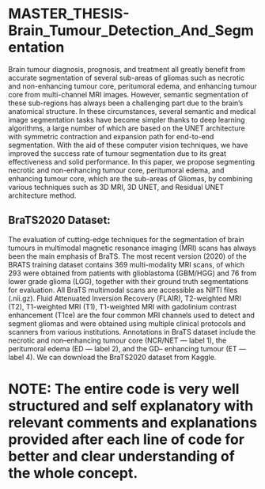 # MASTER_THESIS-Brain_Tumour_Detection_And_Segmentation

Brain tumour diagnosis, prognosis, and treatment all greatly benefit from accurate segmentation of several sub-areas of gliomas such as necrotic and non-enhancing tumour core, peritumoral edema, and enhancing tumour core from multi-channel MRI images. However, semantic segmentation of these sub-regions has always been a challenging part due to the brain’s anatomical structure.
In these circumstances, several semantic and medical image segmentation tasks have become simpler thanks to deep learning algorithms, a large number of which are based on the UNET architecture with symmetric contraction and expansion path for end-to-end segmentation. With the aid of these computer vision techniques, we have improved the success rate of tumour segmentation due to its great effectiveness and solid performance.
In this paper, we propose segmenting necrotic and non-enhancing tumour core, peritumoral edema, and enhancing tumour core, which are the sub-areas of Gliomas, by combining various techniques such as 3D MRI, 3D UNET, and Residual UNET architecture method.

## BraTS2020 Dataset:

The evaluation of cutting-edge techniques for the segmentation of brain tumours in multimodal magnetic resonance imaging (MRI) scans has always been the main emphasis of BraTS. The most recent version (2020) of the BRATS training dataset contains 369 multi-modality MRI scans, of which 293 were obtained from patients with glioblastoma (GBM/HGG) and 76 from lower grade glioma (LGG), together with their ground truth segmentations for evaluation. 
All BraTS multimodal scans are accessible as NIfTI files (.nii.gz). Fluid Attenuated Inversion Recovery (FLAIR), T2-weighted MRI (T2), T1-weighted MRI (T1), T1-weighted MRI with gadolinium contrast enhancement (T1ce) are the four common MRI channels used to detect and segment gliomas and were obtained using multiple clinical protocols and scanners from various institutions. Annotations in BraTS dataset include the necrotic and non–enhancing tumour core (NCR/NET — label 1), the peritumoral edema (ED — label 2), and the GD– enhancing tumour (ET — label 4).
We can download the BraTS2020 dataset from Kaggle.

# NOTE: The entire code is very well structured and self explanatory with relevant comments and explanations provided after each line of code for better and clear understanding of the whole concept.

